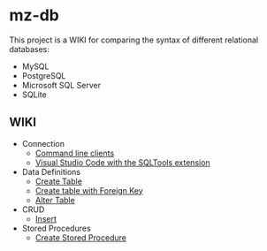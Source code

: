 # mz-db

This project is a WIKI for comparing the syntax of different relational databases:

- MySQL
- PostgreSQL
- Microsoft SQL Server
- SQLite

## WIKI

- Connection
  - [Command line clients](1-connection/command-line-clients.md)
  - [Visual Studio Code with the SQLTools extension](1-connection/vs-code-ext.md)
- Data Definitions
  - [Create Table](2-data-definitions/1-create-table.md)
  - [Create table with Foreign Key](2-data-definitions/2-create-table-with-foreign-key.md)
  - [Alter Table](2-data-definitions/3-add-column.md)
- CRUD
  - [Insert](3-crud/1-insert.md)
- Stored Procedures
  - [Create Stored Procedure](4-stored-procedures/1-create-stored-procedure.md)

